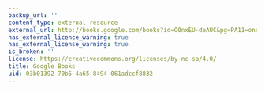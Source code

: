 ```yaml
---
backup_url: ''
content_type: external-resource
external_url: http://books.google.com/books?id=O0nxEU-deAUC&pg=PA11=onepage
has_external_licence_warning: true
has_external_license_warning: true
is_broken: ''
license: https://creativecommons.org/licenses/by-nc-sa/4.0/
title: Google Books
uid: 03b01392-70b5-4a65-8494-061adccf8832
---
```

